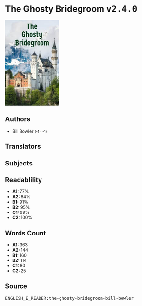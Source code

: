 # The Ghosty Bridegroom <kbd>v2.4.0</kbd>

![](./cover.medium.jpg "")

## Authors


 - Bill Bowler <small>(-1 - -1)</small>

## Translators



## Subjects



## Readablility


 - **A1:** 77%
 - **A2:** 84%
 - **B1:** 91%
 - **B2:** 95%
 - **C1:** 99%
 - **C2:** 100%

## Words Count


 - **A1:** 363
 - **A2:** 144
 - **B1:** 160
 - **B2:** 114
 - **C1:** 80
 - **C2:** 25

## Source


<kbd>ENGLISH_E_READER:the-ghosty-bridegroom-bill-bowler</kbd>
